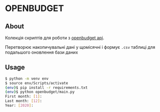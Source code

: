 # OPENBUDGET
## About
Колекція скриптів для роботи з [openbudget api](https://confluence.spending.gov.ua/pages/viewpage.action?pageId=39553516). 

Перетворює накопичувальні дані у щомісячні і формує `.csv` таблиці для подальшого оновлення бази даних

## Usage
```bash
$ python -m venv env
$ source env/Scripts/activate
(env)$ pip install -r requirements.txt
(env)$ python openbudget/main.py
First month: [1]: 
Last month: [12]: 
Year: [2020]:
```
